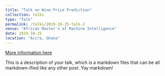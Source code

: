 ```yaml
---
title: "Talk on Wine Price Prediction"
collection: talks
type: "Talk"
permalink: /talks/2019-10-25-talk-2
venue: "African Master's of Machine Intelligence"
date: 2019-10-25
location: "Accra, Ghana"
---
```


[More information here](http://example2.com)

This is a description of your talk, which is a markdown files that can be all markdown-ified like any other post. Yay markdown!
